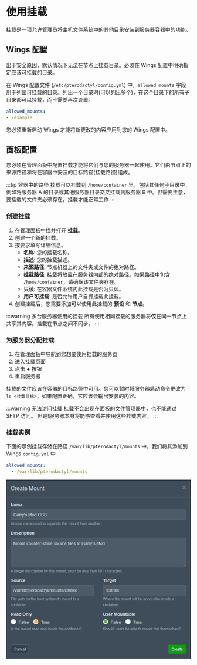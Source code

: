 # 使用挂载

挂载是一项允许管理员将主机文件系统中的其他目录安装到服务器容器中的功能。

## Wings 配置

出于安全原因，默认情况下无法在节点上挂载目录。必须在 Wings 配置中明确指定应该可挂载的目录。

在 Wings 配置文件 (`/etc/pterodactyl/config.yml`) 中，`allowed_mounts` 字段用于列出可挂载的目录。列出一个目录时(可以列出多个)，在这个目录下的所有子目录都可以挂载，而不需要再次设置。

```yml
allowed_mounts:
- /example
```

您必须重新启动 Wings 才能将新更改的内容应用到您的 Wings 配置中。

## 面板配置

您必须在管理面板中配置挂载才能将它们与您的服务器一起使用。它们由节点上的来源路径和将在容器中安装的目标路径(挂载路径)组成。

:::tip 容器中的路径
挂载可以挂载到 `/home/container` 里，包括其任何子目录中，例如将服务器 A 的目录或其他服务器目录交叉挂载到服务器 B 中。但需要主意，要挂载的文件夹必须存在，挂载才能正常工作
:::

### 创建挂载

1. 在管理面板中找并打开 **挂载**。
2. 创建一个新的挂载。
3. 按要求填写详细信息。
   - **名称**: 您的挂载名称。
   - **描述**: 您的挂载描述。
   - **来源路径**: 节点机器上的文件夹或文件的绝对路径。
   - **挂载路径**: 挂载将放置在服务器内部的绝对路径。如果路径中包含 `/home/container`，请确保该文件夹存在。
   - **只读**: 在容器文件系统内此挂载是否为只读。
   - **用户可挂载**: 是否允许用户自行挂载此挂载。
4. 创建挂载后，您需要添加可以使用此挂载的 **预设** 和 **节点**。

:::warning 多台服务器使用的挂载
所有使用相同挂载的服务器将**仅**在同一节点上共享其内容。挂载在节点之间不同步。
:::

### 为服务器分配挂载

1. 在管理面板中导航到您想要使用挂载的服务器
2. 进入挂载页面
3. 点击 **+** 按钮
4. 重启服务器

挂载的文件应该在容器的目标路径中可用。您可以暂时将服务器启动命令更改为 `ls <挂载目标>`，如果配置正确，它应该会输出安装的内容。

:::warning 无法访问挂载
挂载不会出现在面板的文件管理器中，也不能通过 SFTP 访问。 但是!服务器本身将能够查看并使用这些挂载内容。
:::

### 挂载实例

下面的示例挂载存储在路径 `/var/lib/pterodactyl/mounts` 中，我们将其添加到 Wings `config.yml` 中

```yml
allowed_mounts:
  - /var/lib/pterodactyl/mounts
```

![](./../.vuepress/public/gmod_mount_example.png)
